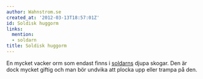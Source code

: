 ```yaml
---
author: Wahnstrom.se
created_at: '2012-03-13T18:57:01Z'
id: Soldisk huggorm
links:
  mention:
  - soldarn
title: Soldisk huggorm
---
```


En mycket vacker orm som endast finns i [soldarns] djupa skogar. Den är dock mycket giftig och man
bör undvika att plocka upp eller trampa på den.

  [soldarns]: soldarn